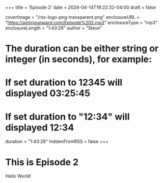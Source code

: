 +++
title = 'Episode 2'
date = 2024-04-14T18:22:32-04:00
draft = false

coverImage = "/rss-logo-png-transparent.png"
enclosureURL = "https://aimingupward.com/Episode%202.mp3"
enclosureType = "mp3"
enclosureLength = "1:43:26"
author = "Steve"
# The duration can be either string or integer (in seconds), for example:
# If set duration to 12345 will displayed 03:25:45
# If set duration to "12:34" will displayed 12:34
duration = "1:43:26"
hiddenFromRSS = false
+++

# This is Episode 2

Hello World!
